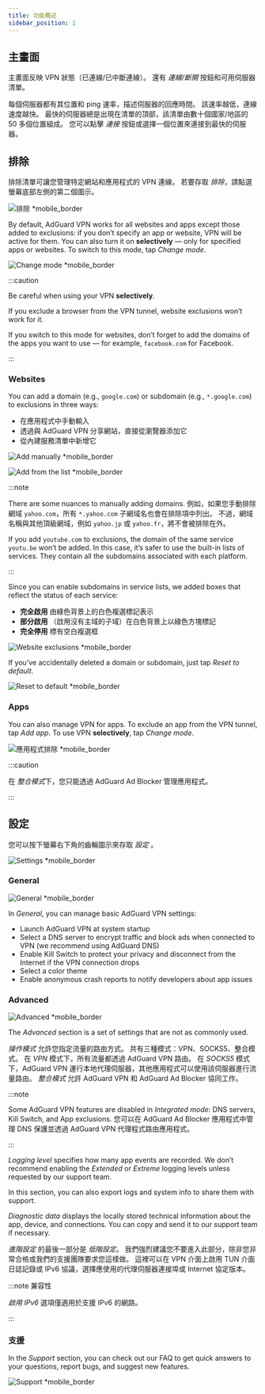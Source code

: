 ```yaml
---
title: 功能概述
sidebar_position: 1
---
```


## 主畫面

主畫面反映 VPN 狀態（已連線/已中斷連線）。 還有 *連線/斷開* 按鈕和可用伺服器清單。

每個伺服器都有其位置和 ping 速率，描述伺服器的回應時間。 該速率越低，連線速度越快。 最快的伺服器總是出現在清單的頂部，該清單由數十個國家/地區的 50 多個位置組成。 您可以點擊 *連接* 按鈕或選擇一個位置來連接到最快的伺服器。

## 排除

排除清單可讓您管理特定網站和應用程式的 VPN 連線。 若要存取 *排除*，請點選螢幕底部左側的第二個圖示。

![排除 *mobile_border](https://cdn.adtidy.org/content/kb/vpn/android/exclusions.jpg)

By default, AdGuard VPN works for all websites and apps except those added to exclusions: if you don’t specify an app or website, VPN will be active for them. You can also turn it on **selectively** — only for specified apps or websites. To switch to this mode, tap *Change mode*.

![Change mode *mobile_border](https://cdn.adtidy.org/content/kb/vpn/android/change_mode.jpg)

:::caution

Be careful when using your VPN **selectively**.

If you exclude a browser from the VPN tunnel, website exclusions won’t work for it.

If you switch to this mode for websites, don’t forget to add the domains of the apps you want to use — for example, `facebook.com` for Facebook.

:::

### Websites

You can add a domain (e.g., `google.com`) or subdomain (e.g., `*.google.com`) to exclusions in three ways:

- 在應用程式中手動輸入
- 透過與 AdGuard VPN 分享網站，直接從瀏覽器添加它
- 從內建服務清單中新增它

![Add manually *mobile_border](https://cdn.adtidy.org/content/kb/vpn/android/manually.jpg)

![Add from the list *mobile_border](https://cdn.adtidy.org/content/kb/vpn/android/from_list.jpg)

:::note

There are some nuances to manually adding domains. 例如，如果您手動排除網域 `yahoo.com`，所有 `*.yahoo.com` 子網域名也會在排除項中列出。 不過，網域名稱與其他頂級網域，例如 `yahoo.jp` 或 `yahoo.fr`，將不會被排除在外。

If you add `youtube.com` to exclusions, the domain of the same service `youtu.be` won’t be added. In this case, it’s safer to use the built-in lists of services. They contain all the subdomains associated with each platform.

:::

Since you can enable subdomains in service lists, we added boxes that reflect the status of each service:

- **完全啟用** 由綠色背景上的白色複選標記表示
- **部分啟用** （啟用沒有主域的子域）在白色背景上以綠色方塊標記
- **完全停用** 標有空白複選框

![Website exclusions *mobile_border](https://cdn.adtidy.org/content/kb/vpn/android/websites.png)

If you’ve accidentally deleted a domain or subdomain, just tap *Reset to default*.

![Reset to default *mobile_border](https://cdn.adtidy.org/content/kb/vpn/android/reset.jpg)

### Apps

You can also manage VPN for apps. To exclude an app from the VPN tunnel, tap *Add app*. To use VPN **selectively**, tap *Change mode*.

![應用程式排除 *mobile_border](https://cdn.adtidy.org/content/kb/vpn/android/apps.jpg)

:::caution

在 *整合模式*下，您只能透過 AdGuard Ad Blocker 管理應用程式。

:::

## 設定

您可以按下螢幕右下角的齒輪圖示來存取 *設定* 。

![Settings *mobile_border](https://cdn.adtidy.org/content/kb/vpn/android/settings.jpg)

### General

![General *mobile_border](https://cdn.adtidy.org/content/kb/vpn/android/general.jpg)

In *General*, you can manage basic AdGuard VPN settings:

- Launch AdGuard VPN at system startup
- Select a DNS server to encrypt traffic and block ads when connected to VPN (we recommend using AdGuard DNS)
- Enable Kill Switch to protect your privacy and disconnect from the Internet if the VPN connection drops
- Select a color theme
- Enable anonymous crash reports to notify developers about app issues

### Advanced

![Advanced *mobile_border](https://cdn.adtidy.org/content/kb/vpn/android/advanced.png)

The *Advanced* section is a set of settings that are not as commonly used.

*操作模式* 允許您指定流量的路由方式。 共有三種模式：VPN、SOCKS5、整合模式。 在 *VPN* 模式下，所有流量都透過 AdGuard VPN 路由。 在 *SOCKS5* 模式下，AdGuard VPN 運行本地代理伺服器，其他應用程式可以使用該伺服器進行流量路由。 *整合模式* 允許 AdGuard VPN 和 AdGuard Ad Blocker 協同工作。

:::note

Some AdGuard VPN features are disabled in *Integrated mode*: DNS servers, Kill Switch, and App exclusions. 您可以在 AdGuard Ad Blocker 應用程式中管理 DNS 保護並透過 AdGuard VPN 代理程式路由應用程式。

:::

*Logging level* specifies how many app events are recorded. We don’t recommend enabling the *Extended* or *Extreme* logging levels unless requested by our support team.

In this section, you can also export logs and system info to share them with support.

*Diagnostic data* displays the locally stored technical information about the app, device, and connections. You can copy and send it to our support team if necessary.

*進階設定* 的最後一部分是 *低階設定*。 我們強烈建議您不要進入此部分，除非您非常合格或我們的支援團隊要求您這樣做。 這裡可以在 VPN 介面上啟用 TUN 介面日誌記錄或 IPv6 協議，選擇應使用的代理伺服器連接埠或 Internet 協定版本。

:::note 兼容性

*啟用 IPv6* 選項僅適用於支援 IPv6 的網路。

:::

### 支援

In the *Support* section, you can check out our FAQ to get quick answers to your questions, report bugs, and suggest new features.

![Support *mobile_border](https://cdn.adtidy.org/content/kb/vpn/android/support.jpg)
